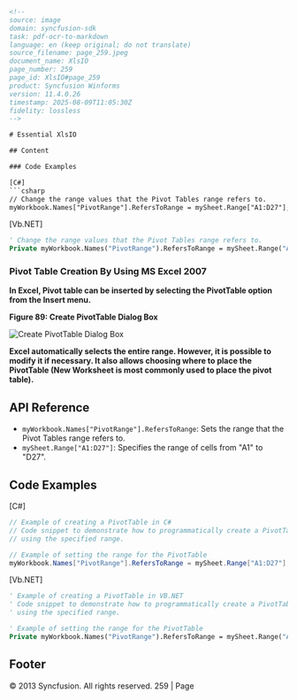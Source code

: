 ```html
<!-- 
source: image
domain: syncfusion-sdk
task: pdf-ocr-to-markdown
language: en (keep original; do not translate)
source_filename: page_259.jpeg
document_name: XlsIO
page_number: 259
page_id: XlsIO#page_259
product: Syncfusion Winforms
version: 11.4.0.26
timestamp: 2025-08-09T11:05:30Z
fidelity: lossless
-->

# Essential XlsIO

## Content

### Code Examples

[C#]
```csharp
// Change the range values that the Pivot Tables range refers to.
myWorkbook.Names["PivotRange"].RefersToRange = mySheet.Range["A1:D27"];
```

[Vb.NET]
```vb
' Change the range values that the Pivot Tables range refers to.
Private myWorkbook.Names("PivotRange").RefersToRange = mySheet.Range("A1:D27")
```

### Pivot Table Creation By Using MS Excel 2007

**In Excel, Pivot table can be inserted by selecting the PivotTable option from the Insert menu.**

**Figure 89: Create PivotTable Dialog Box**

![Create PivotTable Dialog Box](https://i.imgur.com/8W6K480.png)

**Excel automatically selects the entire range. However, it is possible to modify it if necessary. It also allows choosing where to place the PivotTable (New Worksheet is most commonly used to place the pivot table).**

## API Reference

- `myWorkbook.Names["PivotRange"].RefersToRange`: Sets the range that the Pivot Tables range refers to.
- `mySheet.Range["A1:D27"]`: Specifies the range of cells from "A1" to "D27".

## Code Examples

[C#]
```csharp
// Example of creating a PivotTable in C#
// Code snippet to demonstrate how to programmatically create a PivotTable
// using the specified range.

// Example of setting the range for the PivotTable
myWorkbook.Names["PivotRange"].RefersToRange = mySheet.Range["A1:D27"];
```

[Vb.NET]
```vb
' Example of creating a PivotTable in VB.NET
' Code snippet to demonstrate how to programmatically create a PivotTable
' using the specified range.

' Example of setting the range for the PivotTable
Private myWorkbook.Names("PivotRange").RefersToRange = mySheet.Range("A1:D27")
```

## Footer

© 2013 Syncfusion. All rights reserved. 259 | Page

<!-- tags: [xlsio, pivottable, range, excel, 2007, codeexamples, sdk繄cere']));
```